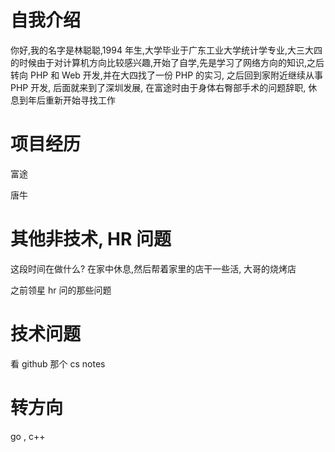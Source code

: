 # 自我介绍

你好,我的名字是林聪聪,1994 年生,大学毕业于广东工业大学统计学专业,大三大四的时候由于对计算机方向比较感兴趣,开始了自学,先是学习了网络方向的知识,之后转向 PHP 和 Web 开发,并在大四找了一份 PHP 的实习, 之后回到家附近继续从事 PHP 开发, 后面就来到了深圳发展, 在富途时由于身体右臀部手术的问题辞职, 休息到年后重新开始寻找工作


# 项目经历

富途

唐牛



# 其他非技术,  HR 问题

这段时间在做什么?
在家中休息,然后帮着家里的店干一些活, 大哥的烧烤店

之前领星 hr 问的那些问题

# 技术问题

看 github 那个 cs notes

# 转方向

go , c++